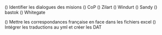 () Identifier les dialogues des misions
  () CoP
  () Zilart
  () Windurt
  () Sandy
  () bastok
  () Whitegate

() Mettre les correspondances française en face dans les fichiers excel
() Intégrer les traductions au yml et créer les DAT
